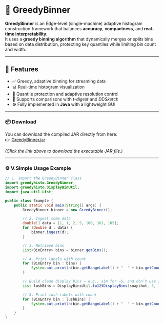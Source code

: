 # 🧠 GreedyBinner

**GreedyBinner** is an Edge-level (single-machine) adaptive histogram construction framework that balances **accuracy**, **compactness**, and **real-time interpretability**.  
It uses a **greedy binning algorithm** that dynamically merges or splits bins based on data distribution, protecting key quantiles while limiting bin count and width.

---

## 🚀 Features

- ✅ Greedy, adaptive binning for streaming data  
- 📊 Real-time histogram visualization  
- 🎯 Quantile protection and adaptive resolution control  
- 🧮 Supports comparisons with *t-digest* and *DDSketch*  
- ⚙️ Fully implemented in **Java** with a lightweight GUI

---

### 📦 Download

You can download the compiled JAR directly from here:  
👉 [GreedyBinner.jar](https://github.com/faisalbahadurhu-hue/GreedyBinnerProject/raw/main/GreedyBinner.jar)

*(Click the link above to download the executable JAR file.)*

---

### ⚙️ V.Simple Usage Example

```java
// 1. Import the GreedyBinner class
import greedyhisto.GreedyBinner;
import greedyhisto.DisplayBinUtil;
import java.util.List;

public class Example {
    public static void main(String[] args) {
        GreedyBinner binner = new GreedyBinner();

        // 2. Ingest some data
        double[] data = {1, 1, 2, 5, 100, 101, 105};
        for (double d : data) {
            binner.ingest(d);
        }

        // 3. Retrieve bins
        List<BinEntry> bins = binner.getBins();

        // 4. Print labels with count
        for (BinEntry bin : bins) {
            System.out.println(bin.getRangeLabel() + "  " + bin.getCount());
        }

        // Build clean display bins — e.g., aim for ~5, and don’t use step < 10
        List lushBins = DisplayBinsUtil.to125DisplayBins(snapshot, 5, 10);

        // 5. Print lush labels with count
        for (BinEntry bin : lushBins) {
            System.out.println(bin.getRangeLabel() + "  " + bin.getCount());
        }
    }
}
